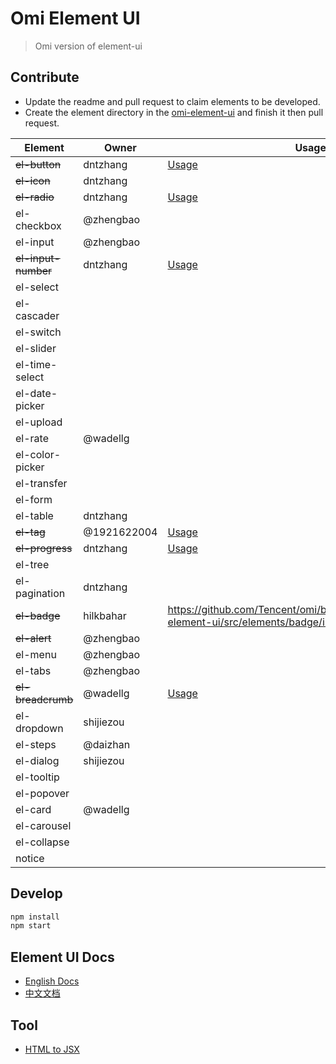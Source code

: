 # Omi Element UI

> Omi version of element-ui

## Contribute

* Update the readme and pull request to claim elements to be developed.
* Create the element directory in the [omi-element-ui](https://github.com/Tencent/omi/tree/master/packages/omi-element-ui/src/omi-element-ui) and finish it then pull request.

| Element | Owner  |Usage  |
| ------ | ------  |------  |
| ~~el-button~~ |   dntzhang    |[Usage](https://github.com/Tencent/omi/blob/master/packages/omi-element-ui/src/elements/button/index.js#L19-L118) |
| ~~el-icon~~ |   dntzhang    | |
|  ~~el-radio~~|  dntzhang    | [Usage](https://github.com/Tencent/omi/blob/master/packages/omi-element-ui/src/elements/radio/index.js#L19-L34)|
|  el-checkbox|   @zhengbao   | |
|  el-input|  @zhengbao   | |
|  ~~el-input-number~~|   dntzhang    | [Usage](https://github.com/Tencent/omi/blob/master/packages/omi-element-ui/src/elements/input-number/index.js#L18-L22) |
|  el-select|       |
|  el-cascader|       |
|  el-switch|       |
|  el-slider|       |
|  el-time-select|      |
|  el-date-picker|      |
|  el-upload|       |
|  el-rate|   @wadellg    |
|  el-color-picker|       |
|  el-transfer|       |
|  el-form|       |
|  el-table|  dntzhang    |
|  ~~el-tag~~|  @1921622004   |  [Usage](https://github.com/Tencent/omi/blob/master/packages/omi-element-ui/src/elements/tag/index.js)|
|  ~~el-progress~~| dntzhang      |[Usage](https://github.com/Tencent/omi/blob/master/packages/omi-element-ui/src/elements/progress/index.js#L18-L42)|
|  el-tree|       |
|  el-pagination| dntzhang      |
|  ~~el-badge~~|  hilkbahar    |https://github.com/Tencent/omi/blob/master/packages/omi-element-ui/src/elements/badge/index.js|
|  ~~el-alert~~|  @zhengbao   |
|  el-menu|   @zhengbao   |
|  el-tabs|   @zhengbao   |
|  ~~el-breadcrumb~~|     @wadellg  | [Usage](https://github.com/Tencent/omi/blob/master/packages/omi-element-ui/src/elements/breadcrumb/index.js)|
|  el-dropdown|    shijiezou   |
|  el-steps|  @daizhan    |
|  el-dialog|  shijiezou     |
|  el-tooltip|      |
|  el-popover|      |
|  el-card|   @wadellg    |
|  el-carousel|       |
|  el-collapse|       |
|  notice|      |   |

## Develop

``` bash
npm install
npm start
```

## Element UI Docs

* [English Docs](http://element-cn.eleme.io/#/en-US/component/)
* [中文文档](https://element.eleme.io/#/zh-CN/component/)

## Tool

* [HTML to JSX](https://magic.reactjs.net/htmltojsx.htm)
